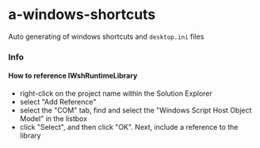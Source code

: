 # a-windows-shortcuts

Auto generating of windows shortcuts and `desktop.ini` files

### Info

#### How to reference IWshRuntimeLibrary 

- right-click on the project name within the Solution Explorer
- select "Add Reference"
- select the "COM" tab, find and select the "Windows Script Host Object Model" in the listbox
- click "Select", and then click "OK". Next, include a reference to the library
